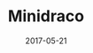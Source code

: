 ---
layout: post
title: "Minidraco"
date: 2017-05-21
categories: [Appels à l'aide]
image: http://www.pokepedia.fr/images/1/11/Minidraco-RFVF.png
caught: Minidraco
location: Chemin du Défi
level: 43
version: Lune
---